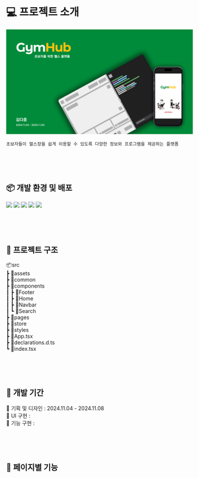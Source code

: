 # 💻 프로젝트 소개

<img src="/public/cover.png">

`초보자들이 헬스장을 쉽게 이용할 수 있도록 다양한 정보와 프로그램을 제공하는 플랫폼`

<br><br><br>

## 📦 개발 환경 및 배포

<span>
  <img src="https://img.shields.io/badge/React-1572B6?style=flat&logo=react&logoColor=white">
  <img src="https://img.shields.io/badge/TypeScript-3178C6?style=flat&logo=typescript&logoColor=white">
  <img src="https://img.shields.io/badge/Styled_Components-DB7093?style=flat&logo=styled-components&logoColor=white">
  <img src="https://img.shields.io/badge/React_Router-CA4245?style=flat&logo=React-Router&logoColor=white">
  <img src="https://img.shields.io/badge/zustand-433E38?style=flat&logo=&logoColor=white">
</span>

<br><br><br>

## 📂 프로젝트 구조

📦src<br>
┣ 📂assets<br>
┣ 📂common<br>
┣ 📂components<br>
┃ ┣ 📂Footer<br>
┃ ┣ 📂Home<br>
┃ ┣ 📂Navbar<br>
┃ ┗ 📂Search<br>
┣ 📂pages<br>
┣ 📂store<br>
┣ 📂styles<br>
┣ 📜App.tsx<br>
┣ 📜declarations.d.ts<br>
┗ 📜index.tsx<br>

<br><br><br>

## 📅 개발 기간

🌱 기획 및 디자인 : 2024.11.04 - 2024.11.08<br>
🌱 UI 구현 : <br>
🌱 기능 구현 :

<br><br><br>

## 🔗 페이지별 기능
